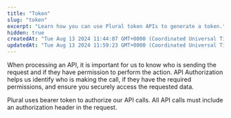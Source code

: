 ```yaml
---
title: "Token"
slug: "token"
excerpt: "Learn how you can use Plural token APIs to generate a token."
hidden: true
createdAt: "Tue Aug 13 2024 11:44:07 GMT+0000 (Coordinated Universal Time)"
updatedAt: "Tue Aug 13 2024 11:59:23 GMT+0000 (Coordinated Universal Time)"
---
```

When processing an API, it is important for us to know who is sending the request and if they have permission to perform the action. API Authorization helps us identify who is making the call, if they have the required permissions, and ensure you securely access the requested data.

Plural uses bearer token to authorize our API calls. All API calls must include an authorization header in the request.
